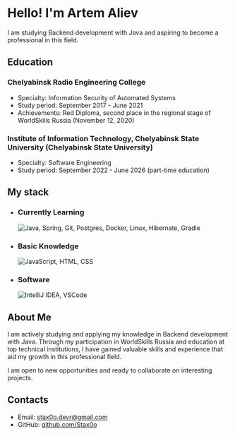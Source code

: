# Hello! I'm Artem Aliev

I am studying Backend development with Java and aspiring to become a professional in this field.

## Education

### Chelyabinsk Radio Engineering College

- Specialty: Information Security of Automated Systems
- Study period: September 2017 - June 2021
- Achievements: Red Diploma, second place in the regional stage of WorldSkills Russia (November 12, 2020)

### Institute of Information Technology, Chelyabinsk State University (Chelyabinsk State University)

- Specialty: Software Engineering
- Study period: September 2022 - June 2026 (part-time education)

<div>
  <h2><b>My stack</b></h2>
  <ul>
    <li>
      <h3>Currently Learning</h3>
      <img src="https://skillicons.dev/icons?i=java,spring,git,postgres,docker,linux,hibernate,gradle&perline=7" alt="Java, Spring, Git, Postgres, Docker, Linux, Hibernate, Gradle" />
    </li>
    <li>
      <h3>Basic Knowledge</h3>
      <img src="https://skillicons.dev/icons?i=js,html,css&perline=7" alt="JavaScript, HTML, CSS" />
    </li>
    <li>
      <h3>Software</h3>
      <img src="https://skillicons.dev/icons?i=idea,vscode&perline=7" alt="IntelliJ IDEA, VSCode" />
    </li>
  </ul>
</div>

## About Me

I am actively studying and applying my knowledge in Backend development with Java. Through my participation in WorldSkills Russia and education at top technical institutions, I have gained valuable skills and experience that aid my growth in this professional field.

I am open to new opportunities and ready to collaborate on interesting projects.

## Contacts

- Email: [stax0o.devr@gmail.com](mailto:stax0o.devr@gmail.com)
- GitHub: [github.com/Stax0o](https://github.com/Stax0o)
